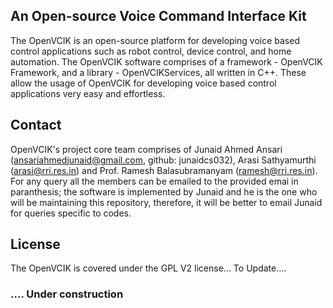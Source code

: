 ## An Open-source Voice Command Interface Kit  

The OpenVCIK is an open-source platform for developing voice based control applications such as robot control, device control, and home automation. The OpenVCIK software comprises of a framework - OpenVCIK Framework, and a library - OpenVCIKServices, all written in C++. These allow the usage of OpenVCIK for developing voice based control applications very easy and effortless. 


## Contact
OpenVCIK's project core team comprises of Junaid Ahmed Ansari (ansariahmedjunaid@gmail.com, github: junaidcs032), Arasi Sathyamurthi (arasi@rri.res.in) and Prof. Ramesh Balasubramanyam (ramesh@rri.res.in). For any query all the members can be emailed to the provided emai in paranthesis; the software is implemented by Junaid and he is the one who will be maintaining this repository, therefore, it will be better to email Junaid for queries specific to codes.

## License
The OpenVCIK is covered under the GPL V2 license... To Update....


### .... Under construction
